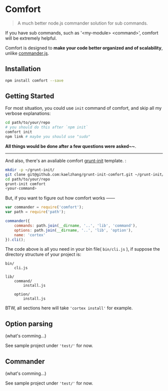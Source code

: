 # Comfort

> A much better node.js commander solution for sub commands.

If you have sub commands, such as '\<my-module\> \<command\>', comfort will be extremely helpful.
 
Comfort is designed to **make your code better organized and of scalability**, unlike [commander.js](https://github.com/visionmedia/commander.js).

## Installation

```bash
npm install comfort --save
```

## Getting Started

For most situation, you could use `init` command of comfort, and skip all my verbose explanations:

```bash	
cd path/to/your/repo
# you should do this after `npm init`
comfort init
npm link # maybe you should use "sudo"
```
	
**All things would be done after a few questions were asked~~**.

****

And also, there's an avaliable comfort [grunt-init](https://github.com/gruntjs/grunt-init) template. :

```bash
mkdir -p ~/grunt-init/
git clone git@github.com:kaelzhang/grunt-init-comfort.git ~/grunt-init/comfort
cd path/to/your/repo
grunt-init comfort
<your-command>
```
	
But, if you want to figure out how comfort works ——

```js
var commander = require('comfort');
var path = require('path');

commander({
	commands: path.join(__dirname, '..', 'lib', 'command'),
	options: path.join(__dirname, '..', 'lib', 'option'),
	name: 'cortex'
}).cli();
```

The code above is all you need in your bin file( `bin/cli.js` ), if suppose the directory structure of your project is:

	bin/
		cli.js
		
	lib/
		command/
			install.js
			
		option/
			install.js
			
BTW, all sections here will take `'cortex install'` for example.
			

## Option parsing

(what's comming...)

See sample project under `'test/'` for now.


## Commander
			
(what's comming...)

See sample project under `'test/'` for now.







